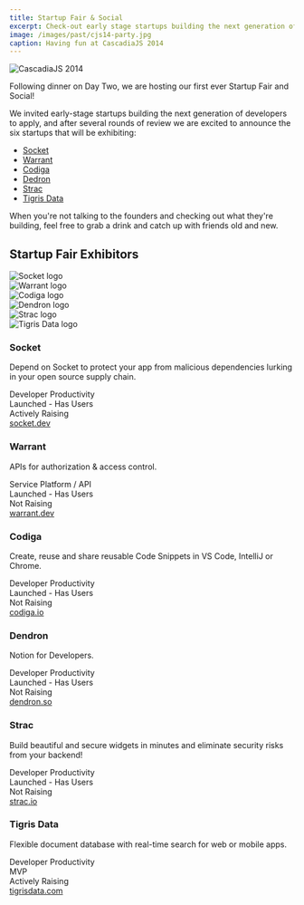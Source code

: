 ```yaml
---
title: Startup Fair & Social
excerpt: Check-out early stage startups building the next generation of dev tools!
image: /images/past/cjs14-party.jpg
caption: Having fun at CascadiaJS 2014
---
```

![CascadiaJS 2014](/images/past/cjs14-party.jpg)

Following dinner on Day Two, we are hosting our first ever Startup Fair and Social!

We invited early-stage startups building the next generation of developers to apply, and after several rounds of review we are excited to announce the six startups that will be exhibiting:

- [Socket](#socket)
- [Warrant](#warrant)
- [Codiga](#codiga)
- [Dedron](#dendron) 
- [Strac](#strac)
- [Tigris Data](#tigris-data) 

When you're not talking to the founders and checking out what they're building, feel free to grab a drink and catch up with friends old and new. 

## Startup Fair Exhibitors

<div class="sponsors-grid">
    <div class="sponsored tier">
        <div><img src="/images/startups/socket.png" alt="Socket logo"/></div>
        <div><img src="/images/startups/warrant.png" alt="Warrant logo"/></div>
        <div><img src="/images/startups/codiga.png" alt="Codiga logo"/></div>
        <div><img src="/images/startups/dendron.svg" alt="Dendron logo"/></div>
        <div><img src="/images/startups/strac.png" alt="Strac logo"/></div>
        <div><img src="/images/startups/tigris-data.svg" alt="Tigris Data logo"/></div>
    </div>
</div>

### Socket

Depend on Socket to protect your app from malicious dependencies lurking in your open source supply chain.

 <div class="topics">
    <div class=js-topic>Developer Productivity</div>
    <div class=js-topic>Launched - Has Users</div>
    <div class=js-topic>Actively Raising</div>
</div>

<div class="cta secondary"><a target="_blank" href="https://socket.dev">socket.dev</a></div>

### Warrant

APIs for authorization & access control.

 <div class="topics">
    <div class=js-topic>Service Platform / API</div>
    <div class=js-topic>Launched - Has Users</div>
    <div class=js-topic>Not Raising</div>
</div>

<div class="cta secondary"><a target="_blank" href="https://warrant.dev/">warrant.dev</a></div>

### Codiga

Create, reuse and share reusable Code Snippets in VS Code, IntelliJ or Chrome.

 <div class="topics">
    <div class=js-topic>Developer Productivity</div>
    <div class=js-topic>Launched - Has Users</div>
    <div class=js-topic>Not Raising</div>
</div>

<div class="cta secondary"><a target="_blank" href="https://www.codiga.io">codiga.io</a></div>

### Dendron

Notion for Developers.

 <div class="topics">
    <div class=js-topic>Developer Productivity</div>
    <div class=js-topic>Launched - Has Users</div>
    <div class=js-topic>Not Raising</div>
</div>

<div class="cta secondary"><a target="_blank" href="https://dendron.so">dendron.so</a></div>

### Strac

Build beautiful and secure widgets in minutes and eliminate security risks from your backend!

 <div class="topics">
    <div class=js-topic>Developer Productivity</div>
    <div class=js-topic>Launched - Has Users</div>
    <div class=js-topic>Not Raising</div>
</div>

<div class="cta secondary"><a target="_blank" href="https://strac.io">strac.io</a></div>

### Tigris Data

Flexible document database with real-time search for web or mobile apps.

 <div class="topics">
    <div class=js-topic>Developer Productivity</div>
    <div class=js-topic>MVP</div>
    <div class=js-topic>Actively Raising</div>
</div>

<div class="cta secondary"><a target="_blank" href="https://www.tigrisdata.com/">tigrisdata.com</a></div>


<!--
![Moovweb at CascadiaJS 2019](/images/past/cjs19-moovweb.jpg)

This year, we are inviting early stage startups to apply for a booth at our first ever Startup Fair! This event will take place after dinner on the evening of September 1st and run from 7pm - 10pm. The purpose of this event is to showcase early stage startup building the next generation of developer tools to our community.

The application process is easy, just tell us a little bit about what you're building. Applications will be accepted on a rolling basis and will either close on <span class="highlight warning">Friday, July 1</span> or once we hit our cap of 5 startups, so please don't delay. Startups who are invited to participate in the Startup Fair will recieve:

<i class="fas fa-ticket"></i> 50% off tickets to the conference

<i class="fas fa-person-chalkboard"></i> A booth at the Startup Fair (valued at $5,000)

<i class="fas fa-bullhorn"></i> An opportunity to address the conference prior to the Fair

If you have any questions, please reach out to us at info@cascadiajs.com. 

<div class="cta"><a target="_blank" href="https://airtable.com/shr31FStZBHtsIPuH">Apply</a></div>

## About CascadiaJS 2022

CascadiaJS is the premier JavaScript and web conference in the Pacific Nortwest. This year is our 10-year anniversary event and we are celebrating by returning to an in-person conference at the beautiful Sunriver Resort outside of Bend, OR. We have rented our the entire resort and can't wait to see everyone for 2+ days of learning, fun and connection. We are expected 300+ people to attend.

<div class="cta secondary"><a href="/conference">More About CascadiaJS 2022</a></div>
-->
